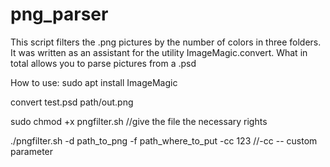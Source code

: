 # png_parser
This script filters the .png pictures by the number of colors in three folders. It was written as an assistant for the utility ImageMagic.convert. What in total allows you to parse pictures from a .psd

How to use: 
sudo apt install ImageMagic

convert test.psd path/out.png

sudo chmod +x pngfilter.sh //give the file the necessary rights

./pngfilter.sh -d path_to_png -f path_where_to_put -cc 123 //-cc -- custom parameter
